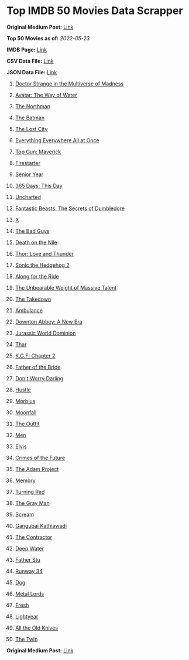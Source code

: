 # Top IMDB 50 Movies Data Scrapper

**Original Medium Post:** [Link](https://medium.com/@nishantsahoo/which-movie-should-i-watch-5c83a3c0f5b1) 

**Top 50 Movies as of:** _2022-05-23_

**IMDB Page:** [Link](http://www.imdb.com/search/title?release_date=2022,2022&title_type=feature)

**CSV Data File:** [Link](/Data/data.csv)

**JSON Data File:** [Link](/Data/data.json)

1. [Doctor Strange in the Multiverse of Madness](https://www.imdb.com/title/tt9419884/?ref_=adv_li_tt)

2. [Avatar: The Way of Water](https://www.imdb.com/title/tt1630029/?ref_=adv_li_tt)

3. [The Northman](https://www.imdb.com/title/tt11138512/?ref_=adv_li_tt)

4. [The Batman](https://www.imdb.com/title/tt1877830/?ref_=adv_li_tt)

5. [The Lost City](https://www.imdb.com/title/tt13320622/?ref_=adv_li_tt)

6. [Everything Everywhere All at Once](https://www.imdb.com/title/tt6710474/?ref_=adv_li_tt)

7. [Top Gun: Maverick](https://www.imdb.com/title/tt1745960/?ref_=adv_li_tt)

8. [Firestarter](https://www.imdb.com/title/tt1798632/?ref_=adv_li_tt)

9. [Senior Year](https://www.imdb.com/title/tt5315212/?ref_=adv_li_tt)

10. [365 Days: This Day](https://www.imdb.com/title/tt12996154/?ref_=adv_li_tt)

11. [Uncharted](https://www.imdb.com/title/tt1464335/?ref_=adv_li_tt)

12. [Fantastic Beasts: The Secrets of Dumbledore](https://www.imdb.com/title/tt4123432/?ref_=adv_li_tt)

13. [X](https://www.imdb.com/title/tt13560574/?ref_=adv_li_tt)

14. [The Bad Guys](https://www.imdb.com/title/tt8115900/?ref_=adv_li_tt)

15. [Death on the Nile](https://www.imdb.com/title/tt7657566/?ref_=adv_li_tt)

16. [Thor: Love and Thunder](https://www.imdb.com/title/tt10648342/?ref_=adv_li_tt)

17. [Sonic the Hedgehog 2](https://www.imdb.com/title/tt12412888/?ref_=adv_li_tt)

18. [Along for the Ride](https://www.imdb.com/title/tt14506528/?ref_=adv_li_tt)

19. [The Unbearable Weight of Massive Talent](https://www.imdb.com/title/tt11291274/?ref_=adv_li_tt)

20. [The Takedown](https://www.imdb.com/title/tt13822738/?ref_=adv_li_tt)

21. [Ambulance](https://www.imdb.com/title/tt4998632/?ref_=adv_li_tt)

22. [Downton Abbey: A New Era](https://www.imdb.com/title/tt11703710/?ref_=adv_li_tt)

23. [Jurassic World Dominion](https://www.imdb.com/title/tt8041270/?ref_=adv_li_tt)

24. [Thar](https://www.imdb.com/title/tt14479746/?ref_=adv_li_tt)

25. [K.G.F: Chapter 2](https://www.imdb.com/title/tt10698680/?ref_=adv_li_tt)

26. [Father of the Bride](https://www.imdb.com/title/tt13249596/?ref_=adv_li_tt)

27. [Don't Worry Darling](https://www.imdb.com/title/tt10731256/?ref_=adv_li_tt)

28. [Hustle](https://www.imdb.com/title/tt8009428/?ref_=adv_li_tt)

29. [Morbius](https://www.imdb.com/title/tt5108870/?ref_=adv_li_tt)

30. [Moonfall](https://www.imdb.com/title/tt5834426/?ref_=adv_li_tt)

31. [The Outfit](https://www.imdb.com/title/tt14114802/?ref_=adv_li_tt)

32. [Men](https://www.imdb.com/title/tt13841850/?ref_=adv_li_tt)

33. [Elvis](https://www.imdb.com/title/tt3704428/?ref_=adv_li_tt)

34. [Crimes of the Future](https://www.imdb.com/title/tt14549466/?ref_=adv_li_tt)

35. [The Adam Project](https://www.imdb.com/title/tt2463208/?ref_=adv_li_tt)

36. [Memory](https://www.imdb.com/title/tt11827628/?ref_=adv_li_tt)

37. [Turning Red](https://www.imdb.com/title/tt8097030/?ref_=adv_li_tt)

38. [The Gray Man](https://www.imdb.com/title/tt1649418/?ref_=adv_li_tt)

39. [Scream](https://www.imdb.com/title/tt11245972/?ref_=adv_li_tt)

40. [Gangubai Kathiawadi](https://www.imdb.com/title/tt10083340/?ref_=adv_li_tt)

41. [The Contractor](https://www.imdb.com/title/tt10323676/?ref_=adv_li_tt)

42. [Deep Water](https://www.imdb.com/title/tt2180339/?ref_=adv_li_tt)

43. [Father Stu](https://www.imdb.com/title/tt14439896/?ref_=adv_li_tt)

44. [Runway 34](https://www.imdb.com/title/tt11460992/?ref_=adv_li_tt)

45. [Dog](https://www.imdb.com/title/tt11252248/?ref_=adv_li_tt)

46. [Metal Lords](https://www.imdb.com/title/tt12141112/?ref_=adv_li_tt)

47. [Fresh](https://www.imdb.com/title/tt13403046/?ref_=adv_li_tt)

48. [Lightyear](https://www.imdb.com/title/tt10298810/?ref_=adv_li_tt)

49. [All the Old Knives](https://www.imdb.com/title/tt3706352/?ref_=adv_li_tt)

50. [The Twin](https://www.imdb.com/title/tt12390572/?ref_=adv_li_tt)

**Original Medium Post:** [Link](https://medium.com/@nishantsahoo/which-movie-should-i-watch-5c83a3c0f5b1) 
